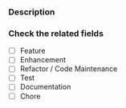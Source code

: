 ### Description

<!-- mention any related issue/discussions -->
<!-- (Optional) add additional context about pull-request about. -->

### Check the related fields

- [ ] Feature <!-- Adds a net new capability -->
      <!-- Updates the documentation and related to this repository -->
- [ ] Enhancement <!-- updates an existing feature and adds to it -->
- [ ] Refactor / Code Maintenance
- [ ] Test <!-- updates or adds new tests -->
- [ ] Documentation
- [ ] Chore

<!--
updates the way this repository is run
- ci
- issue templates
- license
- deployment
- release
-->
